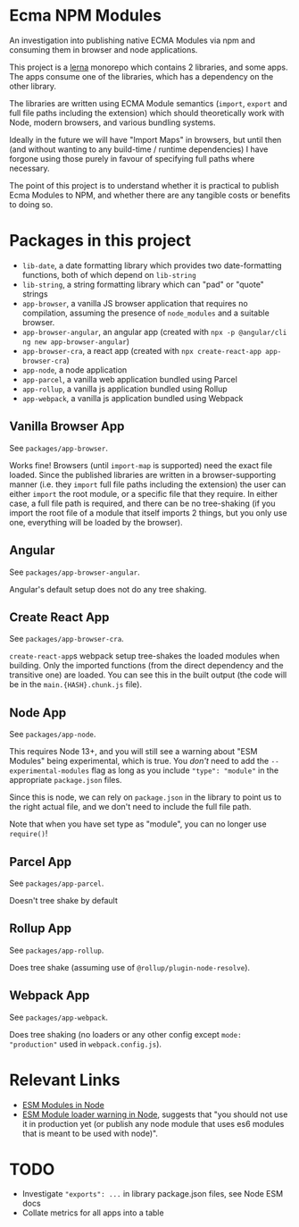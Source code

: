 # Ecma NPM Modules

An investigation into publishing native ECMA Modules via npm and consuming them in browser and node applications.

This project is a [lerna](https://lerna.js.org) monorepo which contains 2 libraries, and some apps. The apps consume one of the libraries, which has a dependency on the other library.

The libraries are written using ECMA Module semantics (`import`, `export` and full file paths including the extension) which should theoretically work with Node, modern browsers, and various bundling systems.

Ideally in the future we will have "Import Maps" in browsers, but until then (and without wanting to any build-time / runtime dependencies) I have forgone using those purely in favour of specifying full paths where necessary.

The point of this project is to understand whether it is practical to publish Ecma Modules to NPM, and whether there are any tangible costs or benefits to doing so.

# Packages in this project

- `lib-date`, a date formatting library which provides two date-formatting functions, both of which depend on `lib-string`
- `lib-string`, a string formatting library which can "pad" or "quote" strings
- `app-browser`, a vanilla JS browser application that requires no compilation, assuming the presence of `node_modules` and a suitable browser.
- `app-browser-angular`, an angular app (created with `npx -p @angular/cli ng new app-browser-angular`)
- `app-browser-cra`, a react app (created with `npx create-react-app app-browser-cra`)
- `app-node`, a node application
- `app-parcel`, a vanilla web application bundled using Parcel
- `app-rollup`, a vanilla js application bundled using Rollup
- `app-webpack`, a vanilla js application bundled using Webpack

## Vanilla Browser App

See `packages/app-browser`.

Works fine! Browsers (until `import-map` is supported) need the exact file loaded. Since the published libraries are written in a browser-supporting manner (i.e. they `import` full file paths including the extension) the user can either `import` the root module, or a specific file that they require. In either case, a full file path is required, and there can be no tree-shaking (if you import the root file of a module that itself imports 2 things, but you only use one, everything will be loaded by the browser).

## Angular

See `packages/app-browser-angular`.

Angular's default setup does not do any tree shaking.

## Create React App

See `packages/app-browser-cra`.

`create-react-app`s webpack setup tree-shakes the loaded modules when building. Only the imported functions (from the direct dependency and the transitive one) are loaded. You can see this in the built output (the code will be in the `main.{HASH}.chunk.js` file).

## Node App

See `packages/app-node`.

This requires Node 13+, and you will still see a warning about "ESM Modules" being experimental, which is true. You _don't_ need to add the `--experimental-modules` flag as long as you include `"type": "module"` in the appropriate `package.json` files.

Since this is node, we can rely on `package.json` in the library to point us to the right actual file, and we don't need to include the full file path.

Note that when you have set type as "module", you can no longer use `require()`!

## Parcel App

See `packages/app-parcel`.

Doesn't tree shake by default

## Rollup App

See `packages/app-rollup`.

Does tree shake (assuming use of `@rollup/plugin-node-resolve`).

## Webpack App

See `packages/app-webpack`.

Does tree shaking (no loaders or any other config except `mode: "production"` used in `webpack.config.js`).

# Relevant Links

- [ESM Modules in Node](https://nodejs.org/api/esm.html)
- [ESM Module loader warning in Node](https://github.com/nodejs/node/issues/30213), suggests that "you should not use it in production yet (or publish any node module that uses es6 modules that is meant to be used with node)".

# TODO

- Investigate `"exports": ...` in library package.json files, see Node ESM docs
- Collate metrics for all apps into a table
